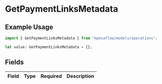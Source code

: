 # GetPaymentLinksMetadata

## Example Usage

```typescript
import { GetPaymentLinksMetadata } from "mpesaflow/models/operations";

let value: GetPaymentLinksMetadata = {};
```

## Fields

| Field       | Type        | Required    | Description |
| ----------- | ----------- | ----------- | ----------- |